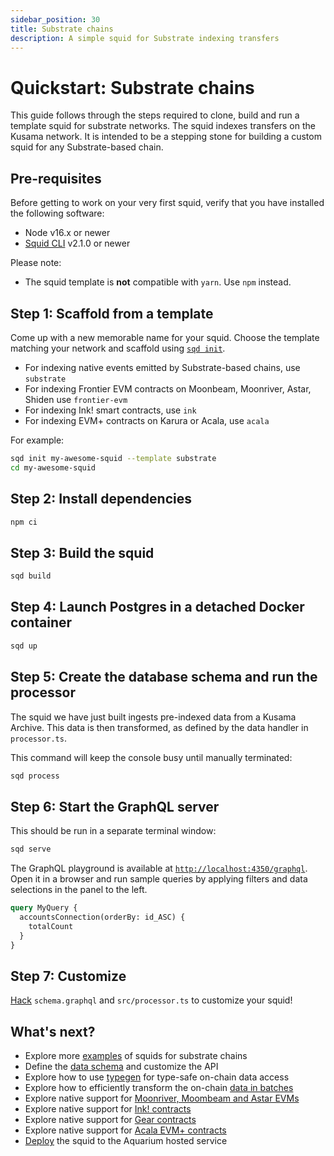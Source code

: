 ```yaml
---
sidebar_position: 30
title: Substrate chains
description: A simple squid for Substrate indexing transfers
---
```


# Quickstart: Substrate chains

This guide follows through the steps required to clone, build and run a template squid for substrate networks. The squid indexes transfers on the Kusama network. It is intended to be a stepping stone for building a custom squid for any Substrate-based chain.

## Pre-requisites

Before getting to work on your very first squid, verify that you have installed the following software: 

- Node v16.x or newer
- [Squid CLI](/squid-cli) v2.1.0 or newer

Please note:
- The squid template is **not** compatible with `yarn`. Use `npm` instead.

## Step 1: Scaffold from a template

Come up with a new memorable name for your squid. Choose the template matching your network and 
scaffold using [`sqd init`](/squid-cli/init).

- For indexing native events emitted by Substrate-based chains, use `substrate` 
- For indexing Frontier EVM contracts on Moonbeam, Moonriver, Astar, Shiden use `frontier-evm`
- For indexing Ink! smart contracts, use `ink`
- For indexing EVM+ contracts on Karura or Acala, use `acala`

For example:

```bash
sqd init my-awesome-squid --template substrate
cd my-awesome-squid
```

## Step 2: Install dependencies

```bash
npm ci
```

## Step 3: Build the squid

```bash
sqd build
```

## Step 4: Launch Postgres in a detached Docker container

```bash
sqd up
```

## Step 5: Create the database schema and run the processor

The squid we have just built ingests pre-indexed data from a Kusama Archive. This data is then transformed, as defined by the data handler in `processor.ts`.
 
This command will keep the console busy until manually terminated:

```bash
sqd process
```

## Step 6: Start the GraphQL server

This should be run in a separate terminal window:

```bash
sqd serve
```

The GraphQL playground is available at [`http://localhost:4350/graphql`](http://localhost:4350/graphql). Open it in a browser and run
sample queries by applying filters and data selections in the panel to the left.

```graphql
query MyQuery {
  accountsConnection(orderBy: id_ASC) {
    totalCount
  }
}
```

## Step 7: Customize

[Hack](/basics/squid-development) `schema.graphql` and `src/processor.ts` to customize your squid!

## What's next?

- Explore more [examples](/develop-a-squid/examples#substrate-processor) of squids for substrate chains
- Define the [data schema](/develop-a-squid/schema-file) and customize the API
- Explore how to use [typegen](/develop-a-squid/typegen/squid-substrate-typegen) for type-safe on-chain data access
- Explore how to efficiently transform the on-chain [data in batches](/develop-a-squid/substrate-processor)
- Explore native support for [Moonriver, Moombeam and Astar EVMs](/develop-a-squid/substrate-processor/evm-support)
- Explore native support for [Ink! contracts](/develop-a-squid/substrate-processor/wasm-support)
- Explore native support for [Gear contracts](/develop-a-squid/substrate-processor/gear-support)
- Explore native support for [Acala EVM+ contracts](/develop-a-squid/substrate-processor/acala-evm-support)
- [Deploy](/deploy-squid) the squid to the Aquarium hosted service
